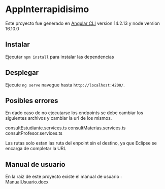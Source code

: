 # AppInterrapidisimo

Este proyecto fue generado en [Angular CLI](https://github.com/angular/angular-cli) version 14.2.13 y node version 16.10.0

## Instalar

Ejecutar `npm install` para instalar las dependencias

## Desplegar

Ejecute `ng serve` navegue hasta `http://localhost:4200/`. 

## Posibles errores

En dado caso de no ejecutarse los endpoints se debe cambiar los siguientes archivos y cambiar la url de los mismos.

consultEstudiante.services.ts
consultMaterias.services.ts
consultProfesor.services.ts

Las rutas solo estan las ruta del enpoint sin el destino, ya que Eclipse se encarga de completar la URL

## Manual de usuario

En la raiz de este proyecto existe el manual de usuario : ManualUsuario.docx
